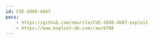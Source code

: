 ```yaml
---
id: CVE-2008-4687
pocs:
    - https://github.com/nmurilo/CVE-2008-4687-exploit
    - https://www.exploit-db.com/raw/6768
---
```

